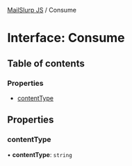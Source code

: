 [MailSlurp JS](../README.md) / Consume

# Interface: Consume

## Table of contents

### Properties

- [contentType](Consume.md#contenttype)

## Properties

### contentType

• **contentType**: `string`
